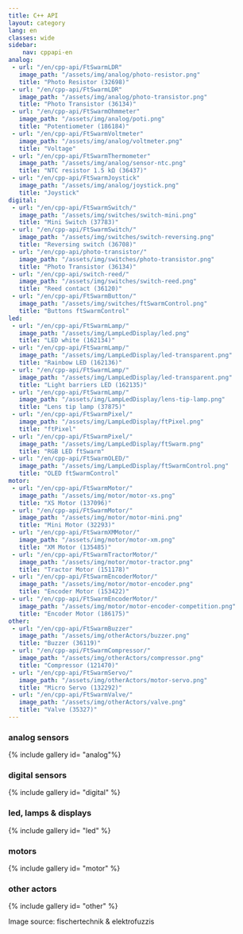 ```yaml
---
title: C++ API
layout: category
lang: en
classes: wide
sidebar:
    nav: cppapi-en
analog:
 - url: "/en/cpp-api/FtSwarmLDR"
   image_path: "/assets/img/analog/photo-resistor.png"
   title: "Photo Resistor (32698)"
 - url: "/en/cpp-api/FtSwarmLDR"
   image_path: "/assets/img/analog/photo-transistor.png"
   title: "Photo Transistor (36134)"
 - url: "/en/cpp-api/FtSwarmOhmmeter"
   image_path: "/assets/img/analog/poti.png"
   title: "Potentiometer (186184)"
 - url: "/en/cpp-api/FtSwarmVoltmeter"
   image_path: "/assets/img/analog/voltmeter.png"
   title: "Voltage"
 - url: "/en/cpp-api/FtSwarmThermometer"
   image_path: "/assets/img/analog/sensor-ntc.png"
   title: "NTC resistor 1.5 kΩ (36437)"
 - url: "/en/cpp-api/FtSwarmJoystick"
   image_path: "/assets/img/analog/joystick.png"
   title: "Joystick"
digital:
 - url: "/en/cpp-api/FtSwarmSwitch/"
   image_path: "/assets/img/switches/switch-mini.png"
   title: "Mini Switch (37783)"
 - url: "/en/cpp-api/FtSwarmSwitch/"
   image_path: "/assets/img/switches/switch-reversing.png"
   title: "Reversing switch (36708)"
 - url: "/en/cpp-api/photo-transistor/"
   image_path: "/assets/img/switches/photo-transistor.png"
   title: "Photo Transistor (36134)"
 - url: "/en/cpp-api/switch-reed/"
   image_path: "/assets/img/switches/switch-reed.png"
   title: "Reed contact (36120)"
 - url: "/en/cpp-api/FtSwarmButton/"
   image_path: "/assets/img/switches/ftSwarmControl.png"
   title: "Buttons ftSwarmControl"
led:
 - url: "/en/cpp-api/FtSwarmLamp/"
   image_path: "/assets/img/LampLedDisplay/led.png"
   title: "LED white (162134)"
 - url: "/en/cpp-api/FtSwarmLamp/"
   image_path: "/assets/img/LampLedDisplay/led-transparent.png"
   title: "Rainbow LED (162136)"
 - url: "/en/cpp-api/FtSwarmLamp/"
   image_path: "/assets/img/LampLedDisplay/led-transparent.png"
   title: "Light barriers LED (162135)"
 - url: "/en/cpp-api/FtSwarmLamp/"
   image_path: "/assets/img/LampLedDisplay/lens-tip-lamp.png"
   title: "Lens tip lamp (37875)"
 - url: "/en/cpp-api/FtSwarmPixel/"
   image_path: "/assets/img/LampLedDisplay/ftPixel.png"
   title: "ftPixel"
 - url: "/en/cpp-api/FtSwarmPixel/"
   image_path: "/assets/img/LampLedDisplay/ftSwarm.png"
   title: "RGB LED ftSwarm"
 - url: "/en/cpp-api/FtSwarmOLED/"
   image_path: "/assets/img/LampLedDisplay/ftSwarmControl.png"
   title: "OLED ftSwarmControl"
motor:
 - url: "/en/cpp-api/FtSwarmMotor/"
   image_path: "/assets/img/motor/motor-xs.png"
   title: "XS Motor (137096)"
 - url: "/en/cpp-api/FtSwarmMotor/"
   image_path: "/assets/img/motor/motor-mini.png"
   title: "Mini Motor (32293)"
 - url: "/en/cpp-api/FtSwarmXMMotor/"
   image_path: "/assets/img/motor/motor-xm.png"
   title: "XM Motor (135485)"
 - url: "/en/cpp-api/FtSwarmTractorMotor/"
   image_path: "/assets/img/motor/motor-tractor.png"
   title: "Tractor Motor (151178)"
 - url: "/en/cpp-api/FtSwarmEncoderMotor/"
   image_path: "/assets/img/motor/motor-encoder.png"
   title: "Encoder Motor (153422)"
 - url: "/en/cpp-api/FtSwarmEncoderMotor/"
   image_path: "/assets/img/motor/motor-encoder-competition.png"
   title: "Encoder Motor (186175)"
other:
 - url: "/en/cpp-api/FtSwarmBuzzer"
   image_path: "/assets/img/otherActors/buzzer.png"
   title: "Buzzer (36119)"
 - url: "/en/cpp-api/FtSwarmCompressor/"
   image_path: "/assets/img/otherActors/compressor.png"
   title: "Compressor (121470)"
 - url: "/en/cpp-api/FtSwarmServo/"
   image_path: "/assets/img/otherActors/motor-servo.png"
   title: "Micro Servo (132292)"
 - url: "/en/cpp-api/FtSwarmValve/"
   image_path: "/assets/img/otherActors/valve.png"
   title: "Valve (35327)"
---
```


### analog sensors

{% include gallery id= "analog"%}

### digital sensors

{% include gallery id= "digital" %}

### led, lamps & displays

{% include gallery id= "led" %}

### motors

{% include gallery id= "motor" %}

### other actors

{% include gallery id= "other" %}

Image source: fischertechnik & elektrofuzzis

